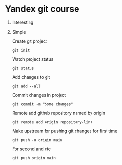# Yandex git course
1. Interesting
2. Simple

   Create git project
   ```
   git init
   ```
   
   Watch project status
   ```
   git status
   ```

   Add changes to git
   ```
   git add --all
   ```

   Commit changes in project
   ```
   git commit -m "Some changes"
   ```

   Remote add github repository named by origin
   ```
   git remote add origin repository-link
   ```

   Make upstream for pushing git changes for first time
   ```
   git push -u origin main
   ```

   For second and etc
   ```
   git push origin main
   ```

   
